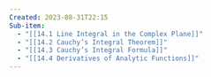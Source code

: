 ```yaml
---
Created: 2023-08-31T22:15
Sub-item:
  - "[[14.1 Line Integral in the Complex Plane]]"
  - "[[14.2 Cauchy’s Integral Theorem]]"
  - "[[14.3 Cauchy’s Integral Formula]]"
  - "[[14.4 Derivatives of Analytic Functions]]"
---
```

